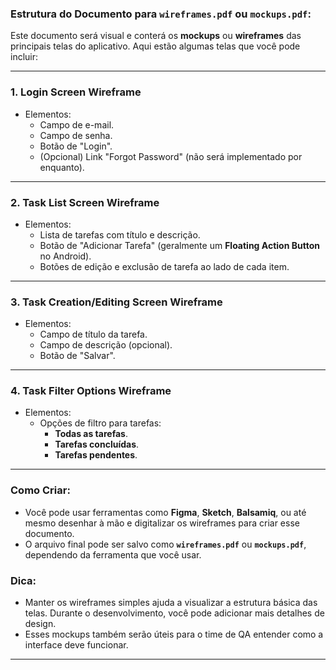 ### Estrutura do Documento para **`wireframes.pdf` ou `mockups.pdf`**:

Este documento será visual e conterá os **mockups** ou **wireframes** das principais telas do aplicativo. Aqui estão algumas telas que você pode incluir:

---

### 1. **Login Screen Wireframe**
   - Elementos:
     - Campo de e-mail.
     - Campo de senha.
     - Botão de "Login".
     - (Opcional) Link "Forgot Password" (não será implementado por enquanto).
   
---

### 2. **Task List Screen Wireframe**
   - Elementos:
     - Lista de tarefas com título e descrição.
     - Botão de "Adicionar Tarefa" (geralmente um **Floating Action Button** no Android).
     - Botões de edição e exclusão de tarefa ao lado de cada item.

---

### 3. **Task Creation/Editing Screen Wireframe**
   - Elementos:
     - Campo de título da tarefa.
     - Campo de descrição (opcional).
     - Botão de "Salvar".
   
---

### 4. **Task Filter Options Wireframe**
   - Elementos:
     - Opções de filtro para tarefas:
       - **Todas as tarefas**.
       - **Tarefas concluídas**.
       - **Tarefas pendentes**.

---

### Como Criar:
- Você pode usar ferramentas como **Figma**, **Sketch**, **Balsamiq**, ou até mesmo desenhar à mão e digitalizar os wireframes para criar esse documento.
- O arquivo final pode ser salvo como **`wireframes.pdf`** ou **`mockups.pdf`**, dependendo da ferramenta que você usar.

### Dica:
- Manter os wireframes simples ajuda a visualizar a estrutura básica das telas. Durante o desenvolvimento, você pode adicionar mais detalhes de design.
- Esses mockups também serão úteis para o time de QA entender como a interface deve funcionar.

---


